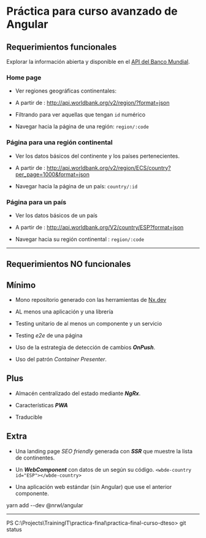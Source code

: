 # Práctica para curso avanzado de Angular

## Requerimientos funcionales

Explorar la información abierta y disponible en el [API del Banco Mundial](https://datahelpdesk.worldbank.org/knowledgebase/articles/898581-api-basic-call-structures).


### Home page

- Ver regiones geográficas continentales:

- A partir de : http://api.worldbank.org/v2/region/?format=json

- Filtrando para ver aquellas que tengan `id` numérico

- Navegar hacia la página de una región: `region/:code`

### Página para una región continental

- Ver los datos básicos del continente y los países pertenecientes.

- A partir de : http://api.worldbank.org/v2/region/ECS/country?per_page=1000&format=json

- Navegar hacia la página de un país: `country/:id`

### Página para un país

- Ver los datos básicos de un país

- A partir de : http://api.worldbank.org/V2/country/ESP?format=json

- Navegar hacia su región continental : `region/:code`

---

## Requerimientos NO funcionales

## Mínimo

- Mono repositorio generado con las herramientas de [Nx.dev](https://nx.dev/angular)

- AL menos una aplicación y una librería

- Testing unitario de al menos un componente y un servicio

- Testing _e2e_ de una página

- Uso de la estrategia de detección de cambios **_OnPush_**.

- Uso del patrón _Container Presenter_.

## Plus

- Almacén centralizado del estado mediante **_NgRx_**.

- Características **_PWA_**

- Traducible

## Extra

- Una landing page _SEO friendly_ generada con **_SSR_** que muestre la lista de continentes.

- Un _**WebComponent**_ con datos de un según su código. `<wbde-country id="ESP"></wbde-country>`

- Una aplicación web estándar (sin Angular) que use el anterior componente.

yarn add --dev @nrwl/angular 



***********************************************************************************
  PS C:\Projects\TrainingIT\practica-final\practica-final-curso-dteso> git status

  